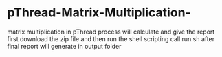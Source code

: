 # pThread-Matrix-Multiplication-
matrix multiplication in pThread process will calculate and give the report
first download the zip file and then run the shell scripting call run.sh
after final report will generate in output folder
